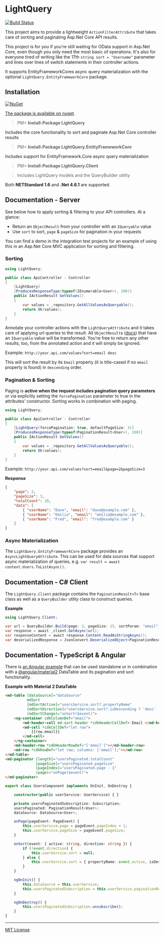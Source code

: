 # LightQuery
[![Build Status](https://jenkins.dangl.me/buildStatus/icon?job=LightQuery.Tests)](https://jenkins.dangl.me/job/LightQuery.Tests)

This project aims to provide a lightweight `ActionFilterAttribute`
that takes care of sorting and paginating Asp.Net Core API results.

This project is for you if you're still waiting for OData support in Asp.Net Core, even though you
only need the most basic of operations. It's also for everyone tired of writing like the 17th
`string sort = "Username"` parameter and lines over lines of switch statements in their controller actions.

It supports EntityFrameworkCores async query materialization with the optional `LightQuery.EntityFrameworkCore` package.

## Installation
[![NuGet](https://img.shields.io/nuget/v/LightQuery.svg)](https://www.nuget.org/packages/LightQuery)

[The package is available on nuget](https://www.nuget.org/packages/LightQuery).

>PM> **Install-Package LightQuery**

Includes the core functionality to sort and paginate Asp.Net Core controller results

>PM> **Install-Package LightQuery.EntityFrameworkCore**

Includes support for EntityFramework.Core async query materialization

>PM> **Install-Package LightQuery.Client**

> Includes LightQuery models and the QueryBuilder utility

Both **NETStandard 1.6** and **.Net 4.6.1** are supported.

## Documentation - Server

See below how to apply sorting & filtering to your API controllers. At a glance:
    
* Return an `ObjectResult` from your controller with an `IQueryable` value
* Use `sort` to sort, `page` & `pageSize` for pagination in your requests

You can find a demo in the integration test projects for an example of using this in an Asp.Net Core MVC application
for sorting and filtering.

### Sorting

```csharp
using LightQuery;

public class ApiController : Controller
{
    [LightQuery]
    [ProducesResponseType(typeof(IEnumerable<User>), 200)]
    public IActionResult GetValues()
    {
        var values = _repository.GetAllValuesAsQueryable();
        return Ok(values);  
    }
}
```

Annotate your controller actions with the `LightQueryAttribute` and it takes care of
applying url queries to the result. All `ObjectResult`s
([docs](https://docs.microsoft.com/en-us/aspnet/core/api/microsoft.aspnetcore.mvc.objectresult))
that have an `IQueryable` value
will be transformed. You're free to return any other results, too, from the annotated action
and it will simply be ignored.

Example:
`http://your.api.com/values?sort=email desc`

This will sort the result by its `Email` property (it is title-cased if no `email` property is found) in `descending` order.

### Pagination & Sorting

Paging is **active when the request includes pagination query parameters** or via explicitly setting the `forcePagination`
parameter to true in the attributes' constructor. Sorting works in combination with paging.

```csharp
using LightQuery;

public class ApiController : Controller
{
    [LightQuery(forcePagination: true, defaultPageSize: 3)]
    [ProducesResponseType(typeof(PaginationResult<User>), 200)]
    public IActionResult GetValues()
    {
        var values = _repository.GetAllValuesAsQueryable();
        return Ok(values);  
    }
}
```

Example:
`http://your.api.com/values?sort=email&page=2&pageSize=3`

**Response**
```json
{
    "page": 2,
    "pageSize": 3,
    "totalCount": 20,
    "data": [
        { "userName": "Dave", "email": "dave@example.com" },
        { "userName": "Emilia", "email": "emilia@example.com" },
        { "userName": "Fred", "email": "fred@example.com" }
    ]
}
```

### Async Materialization

The `LightQuery.EntityFrameworkCore` package provides an `AsyncLightQueryAttribute`. This can be used
for data sources that support async materialization of queries, e.g. `var result = await context.Users.ToListAsync()`.

## Documentation - C# Client

The `LightQuery.Client` package contains the `PaginationResult<T>` base class as well as a `QueryBuilder` utlity class to construct queries.

**Example**
```csharp
using LightQuery.Client;

var url = QueryBuilder.Build(page: 3, pageSize: 25, sortParam: "email");
var response = await _client.GetAsync(url);
var responseContent = await response.Content.ReadAsStringAsync();
var deserializedResponse = JsonConvert.DeserializeObject<PaginationResult<User>>(responseContent);
```

## Documentation - TypeScript & Angular

There is [an Angular example](AngularExample.ts) that can be used standalone or
in combination with a [@angular/material2](https://github.com/angular/material2) DataTable and its pagination and sort functionality.

**Example with Material 2 DataTable**
```html
<md-table [dataSource]="dataSource"
          mdSort
          [mdSortActive]="usersService.sort?.propertyName"
          [mdSortDirection]="usersService.sort?.isDescending ? 'desc' : 'asc'"
          (mdSortChange)="onSort($event)">
    <ng-container cdkColumnDef="email">
        <md-header-cell md-sort-header *cdkHeaderCellDef> Email </md-header-cell>
        <md-cell *cdkCellDef="let row">
            {{row.email}}
        </md-cell>
    </ng-container>
    <md-header-row *cdkHeaderRowDef="['email']"></md-header-row>
    <md-row *cdkRowDef="let row; columns: ['email'];"></md-row>
</md-table>
<md-paginator [length]="usersPaginated.totalCount"
              [pageSize]="usersPaginated.pageSize"
              [pageIndex]="usersPaginated.page - 1"
              (page)="onPage($event)">
</md-paginator>
```
```typescript
export class UsersComponent implements OnInit, OnDestroy {

    constructor(public userService: UserService) { }

    private usersPaginatedSubscription: Subscription;
    usersPaginated: PaginationResult<User>;
    dataSource: DataSource<User>;

    onPage(pageEvent: PageEvent) {
        this.userService.page = pageEvent.pageIndex + 1;
        this.userService.pageSize = pageEvent.pageSize;
    }

    onSort(event: { active: string, direction: string }) {
        if (!event.direction) {
            this.userService.sort = null;
        } else {
            this.userService.sort = { propertyName: event.active, isDescending: event.direction === 'desc' };
        }
    }

    ngOnInit() {
        this.dataSource = this.userService;
        this.usersPaginatedSubscription = this.userService.paginationResult.subscribe(r => this.usersPaginated = r);
    }

    ngOnDestroy() {
        this.usersPaginatedSubscription.unsubscribe();
    }
}
```


---

[MIT License](LICENSE.md)